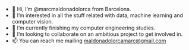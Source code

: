 - 👋 Hi, I’m @marcmaldonadolorca from Barcelona.
- 👀 I’m interested in all the stuff related with data, machine learning and computer vision.
- 🌱 I’m currently finishing my computer engineering studies.
- 💞️ I’m looking to collaborate on an ambitious project to get involved in.
- 📫 You can reach me mailing maldonadolorcamarc@gmail.com


